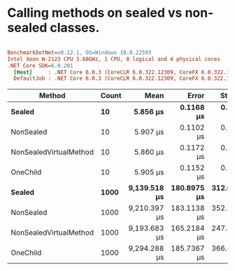 # Calling methods on sealed vs non-sealed classes.

``` ini

BenchmarkDotNet=v0.12.1, OS=Windows 10.0.22593
Intel Xeon W-2123 CPU 3.60GHz, 1 CPU, 8 logical and 4 physical cores
.NET Core SDK=6.0.201
  [Host]     : .NET Core 6.0.3 (CoreCLR 6.0.322.12309, CoreFX 6.0.322.12309), X64 RyuJIT
  DefaultJob : .NET Core 6.0.3 (CoreCLR 6.0.322.12309, CoreFX 6.0.322.12309), X64 RyuJIT


```
|                 Method | Count |         Mean |       Error |      StdDev |
|----------------------- |------ |-------------:|------------:|------------:|
|                 **Sealed** |    **10** |     **5.856 μs** |   **0.1168 μs** |   **0.2386 μs** |
|              NonSealed |    10 |     5.907 μs |   0.1102 μs |   0.2225 μs |
| NonSealedVirtualMethod |    10 |     5.860 μs |   0.1172 μs |   0.1643 μs |
|               OneChild |    10 |     5.905 μs |   0.1152 μs |   0.2107 μs |
|                 **Sealed** |  **1000** | **9,139.518 μs** | **180.8975 μs** | **312.0392 μs** |
|              NonSealed |  1000 | 9,210.397 μs | 183.1138 μs | 352.7980 μs |
| NonSealedVirtualMethod |  1000 | 9,193.683 μs | 165.2184 μs | 247.2911 μs |
|               OneChild |  1000 | 9,294.288 μs | 185.7367 μs | 366.6261 μs |
